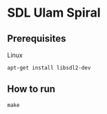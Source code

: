 # SDL Ulam Spiral

## Prerequisites

Linux
```
apt-get install libsdl2-dev
```

## How to run
```
make
```
